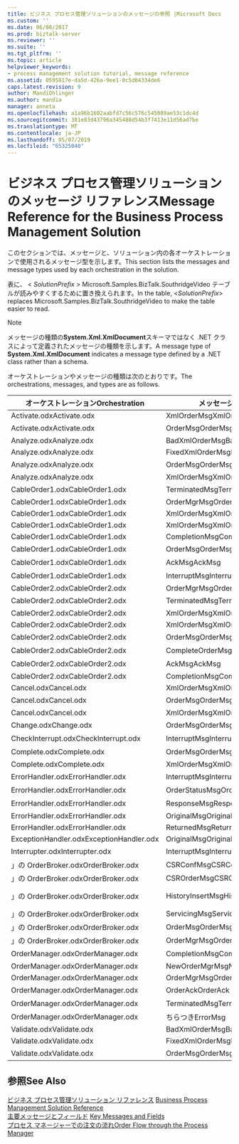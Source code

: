 ```yaml
---
title: ビジネス プロセス管理ソリューションのメッセージの参照 |Microsoft Docs
ms.custom: ''
ms.date: 06/08/2017
ms.prod: biztalk-server
ms.reviewer: ''
ms.suite: ''
ms.tgt_pltfrm: ''
ms.topic: article
helpviewer_keywords:
- process management solution tutorial, message reference
ms.assetid: 0595817e-da5d-426a-9ee1-0c5d04334de6
caps.latest.revision: 9
author: MandiOhlinger
ms.author: mandia
manager: anneta
ms.openlocfilehash: a1a96b1602aabfd7c56c576c545089ae53c1dc4d
ms.sourcegitcommit: 381e83d43796a345488d54b3f7413e11d56ad7be
ms.translationtype: MT
ms.contentlocale: ja-JP
ms.lasthandoff: 05/07/2019
ms.locfileid: "65325040"
---
```

# <a name="message-reference-for-the-business-process-management-solution"></a><span data-ttu-id="7dd0d-102">ビジネス プロセス管理ソリューションのメッセージ リファレンス</span><span class="sxs-lookup"><span data-stu-id="7dd0d-102">Message Reference for the Business Process Management Solution</span></span>
<span data-ttu-id="7dd0d-103">このセクションでは、メッセージと、ソリューション内の各オーケストレーションで使用されるメッセージ型を示します。</span><span class="sxs-lookup"><span data-stu-id="7dd0d-103">This section lists the messages and message types used by each orchestration in the solution.</span></span>  
  
 <span data-ttu-id="7dd0d-104">表に、 \< *SolutionPrefix* \> Microsoft.Samples.BizTalk.SouthridgeVideo テーブルが読みやすくするために置き換えられます。</span><span class="sxs-lookup"><span data-stu-id="7dd0d-104">In the table, \<*SolutionPrefix*\> replaces Microsoft.Samples.BizTalk.SouthridgeVideo to make the table easier to read.</span></span>  
  
> [!NOTE]
>  <span data-ttu-id="7dd0d-105">メッセージの種類の**System.Xml.XmlDocument**スキーマではなく .NET クラスによって定義されたメッセージの種類を示します。</span><span class="sxs-lookup"><span data-stu-id="7dd0d-105">A message type of **System.Xml.XmlDocument** indicates a message type defined by a .NET class rather than a schema.</span></span>  
  
 <span data-ttu-id="7dd0d-106">オーケストレーションやメッセージの種類は次のとおりです。</span><span class="sxs-lookup"><span data-stu-id="7dd0d-106">The orchestrations, messages, and types are as follows.</span></span>  
  
|<span data-ttu-id="7dd0d-107">オーケストレーション</span><span class="sxs-lookup"><span data-stu-id="7dd0d-107">Orchestration</span></span>|<span data-ttu-id="7dd0d-108">メッセージ</span><span class="sxs-lookup"><span data-stu-id="7dd0d-108">Message</span></span>|<span data-ttu-id="7dd0d-109">メッセージ型</span><span class="sxs-lookup"><span data-stu-id="7dd0d-109">Message Type</span></span>|  
|-------------------|-------------|------------------|  
|<span data-ttu-id="7dd0d-110">Activate.odx</span><span class="sxs-lookup"><span data-stu-id="7dd0d-110">Activate.odx</span></span>|<span data-ttu-id="7dd0d-111">XmlOrderMsg</span><span class="sxs-lookup"><span data-stu-id="7dd0d-111">XmlOrderMsg</span></span>|<span data-ttu-id="7dd0d-112">System.Xml.XmlDocument</span><span class="sxs-lookup"><span data-stu-id="7dd0d-112">System.Xml.XmlDocument</span></span>|  
|<span data-ttu-id="7dd0d-113">Activate.odx</span><span class="sxs-lookup"><span data-stu-id="7dd0d-113">Activate.odx</span></span>|<span data-ttu-id="7dd0d-114">OrderMsg</span><span class="sxs-lookup"><span data-stu-id="7dd0d-114">OrderMsg</span></span>|<span data-ttu-id="7dd0d-115">\<SolutionPrefix\>します。Schemas.OrderSchema</span><span class="sxs-lookup"><span data-stu-id="7dd0d-115">\<SolutionPrefix\>.Schemas.OrderSchema</span></span>|  
|<span data-ttu-id="7dd0d-116">Analyze.odx</span><span class="sxs-lookup"><span data-stu-id="7dd0d-116">Analyze.odx</span></span>|<span data-ttu-id="7dd0d-117">BadXmlOrderMsg</span><span class="sxs-lookup"><span data-stu-id="7dd0d-117">BadXmlOrderMsg</span></span>|<span data-ttu-id="7dd0d-118">System.Xml.XmlDocument</span><span class="sxs-lookup"><span data-stu-id="7dd0d-118">System.Xml.XmlDocument</span></span>|  
|<span data-ttu-id="7dd0d-119">Analyze.odx</span><span class="sxs-lookup"><span data-stu-id="7dd0d-119">Analyze.odx</span></span>|<span data-ttu-id="7dd0d-120">FixedXmlOrderMsg</span><span class="sxs-lookup"><span data-stu-id="7dd0d-120">FixedXmlOrderMsg</span></span>|<span data-ttu-id="7dd0d-121">System.Xml.XmlDocument</span><span class="sxs-lookup"><span data-stu-id="7dd0d-121">System.Xml.XmlDocument</span></span>|  
|<span data-ttu-id="7dd0d-122">Analyze.odx</span><span class="sxs-lookup"><span data-stu-id="7dd0d-122">Analyze.odx</span></span>|<span data-ttu-id="7dd0d-123">OrderMsg</span><span class="sxs-lookup"><span data-stu-id="7dd0d-123">OrderMsg</span></span>|<span data-ttu-id="7dd0d-124">\<SolutionPrefix\>します。Schemas.OrderSchema</span><span class="sxs-lookup"><span data-stu-id="7dd0d-124">\<SolutionPrefix\>.Schemas.OrderSchema</span></span>|  
|<span data-ttu-id="7dd0d-125">Analyze.odx</span><span class="sxs-lookup"><span data-stu-id="7dd0d-125">Analyze.odx</span></span>|<span data-ttu-id="7dd0d-126">XmlOrderMsg</span><span class="sxs-lookup"><span data-stu-id="7dd0d-126">XmlOrderMsg</span></span>|<span data-ttu-id="7dd0d-127">System.Xml.XmlDocument</span><span class="sxs-lookup"><span data-stu-id="7dd0d-127">System.Xml.XmlDocument</span></span>|  
|<span data-ttu-id="7dd0d-128">CableOrder1.odx</span><span class="sxs-lookup"><span data-stu-id="7dd0d-128">CableOrder1.odx</span></span>|<span data-ttu-id="7dd0d-129">TerminatedMsg</span><span class="sxs-lookup"><span data-stu-id="7dd0d-129">TerminatedMsg</span></span>|<span data-ttu-id="7dd0d-130">\<SolutionPrefix\>します。SchemaClasses.Terminated</span><span class="sxs-lookup"><span data-stu-id="7dd0d-130">\<SolutionPrefix\>.SchemaClasses.Terminated</span></span>|  
|<span data-ttu-id="7dd0d-131">CableOrder1.odx</span><span class="sxs-lookup"><span data-stu-id="7dd0d-131">CableOrder1.odx</span></span>|<span data-ttu-id="7dd0d-132">OrderMgrMsg</span><span class="sxs-lookup"><span data-stu-id="7dd0d-132">OrderMgrMsg</span></span>|<span data-ttu-id="7dd0d-133">\<SolutionPrefix\>.OrderManager.OrderMgrMsgType</span><span class="sxs-lookup"><span data-stu-id="7dd0d-133">\<SolutionPrefix\>.OrderManager.OrderMgrMsgType</span></span>|  
|<span data-ttu-id="7dd0d-134">CableOrder1.odx</span><span class="sxs-lookup"><span data-stu-id="7dd0d-134">CableOrder1.odx</span></span>|<span data-ttu-id="7dd0d-135">XmlOrderMsg</span><span class="sxs-lookup"><span data-stu-id="7dd0d-135">XmlOrderMsg</span></span>|<span data-ttu-id="7dd0d-136">System.Xml.XmlDocument</span><span class="sxs-lookup"><span data-stu-id="7dd0d-136">System.Xml.XmlDocument</span></span>|  
|<span data-ttu-id="7dd0d-137">CableOrder1.odx</span><span class="sxs-lookup"><span data-stu-id="7dd0d-137">CableOrder1.odx</span></span>|<span data-ttu-id="7dd0d-138">XmlOrderMsg</span><span class="sxs-lookup"><span data-stu-id="7dd0d-138">XmlOrderMsg</span></span>|<span data-ttu-id="7dd0d-139">System.Xml.XmlDocument</span><span class="sxs-lookup"><span data-stu-id="7dd0d-139">System.Xml.XmlDocument</span></span>|  
|<span data-ttu-id="7dd0d-140">CableOrder1.odx</span><span class="sxs-lookup"><span data-stu-id="7dd0d-140">CableOrder1.odx</span></span>|<span data-ttu-id="7dd0d-141">CompletionMsg</span><span class="sxs-lookup"><span data-stu-id="7dd0d-141">CompletionMsg</span></span>|<span data-ttu-id="7dd0d-142">\<SolutionPrefix\>.OrderManager.OrderMgrMsgType</span><span class="sxs-lookup"><span data-stu-id="7dd0d-142">\<SolutionPrefix\>.OrderManager.OrderMgrMsgType</span></span>|  
|<span data-ttu-id="7dd0d-143">CableOrder1.odx</span><span class="sxs-lookup"><span data-stu-id="7dd0d-143">CableOrder1.odx</span></span>|<span data-ttu-id="7dd0d-144">OrderMsg</span><span class="sxs-lookup"><span data-stu-id="7dd0d-144">OrderMsg</span></span>|<span data-ttu-id="7dd0d-145">\<SolutionPrefix\>します。Schemas.OrderSchema</span><span class="sxs-lookup"><span data-stu-id="7dd0d-145">\<SolutionPrefix\>.Schemas.OrderSchema</span></span>|  
|<span data-ttu-id="7dd0d-146">CableOrder1.odx</span><span class="sxs-lookup"><span data-stu-id="7dd0d-146">CableOrder1.odx</span></span>|<span data-ttu-id="7dd0d-147">AckMsg</span><span class="sxs-lookup"><span data-stu-id="7dd0d-147">AckMsg</span></span>|<span data-ttu-id="7dd0d-148">\<SolutionPrefix\>します。SchemaClasses.OrderAck</span><span class="sxs-lookup"><span data-stu-id="7dd0d-148">\<SolutionPrefix\>.SchemaClasses.OrderAck</span></span>|  
|<span data-ttu-id="7dd0d-149">CableOrder1.odx</span><span class="sxs-lookup"><span data-stu-id="7dd0d-149">CableOrder1.odx</span></span>|<span data-ttu-id="7dd0d-150">InterruptMsg</span><span class="sxs-lookup"><span data-stu-id="7dd0d-150">InterruptMsg</span></span>|<span data-ttu-id="7dd0d-151">\<SolutionPrefix\>します。SchemaClasses.Interrupt</span><span class="sxs-lookup"><span data-stu-id="7dd0d-151">\<SolutionPrefix\>.SchemaClasses.Interrupt</span></span>|  
|<span data-ttu-id="7dd0d-152">CableOrder2.odx</span><span class="sxs-lookup"><span data-stu-id="7dd0d-152">CableOrder2.odx</span></span>|<span data-ttu-id="7dd0d-153">OrderMgrMsg</span><span class="sxs-lookup"><span data-stu-id="7dd0d-153">OrderMgrMsg</span></span>|<span data-ttu-id="7dd0d-154">\<SolutionPrefix\>.OrderManager.OrderMgrMsgType</span><span class="sxs-lookup"><span data-stu-id="7dd0d-154">\<SolutionPrefix\>.OrderManager.OrderMgrMsgType</span></span>|  
|<span data-ttu-id="7dd0d-155">CableOrder2.odx</span><span class="sxs-lookup"><span data-stu-id="7dd0d-155">CableOrder2.odx</span></span>|<span data-ttu-id="7dd0d-156">TerminatedMsg</span><span class="sxs-lookup"><span data-stu-id="7dd0d-156">TerminatedMsg</span></span>|<span data-ttu-id="7dd0d-157">\<SolutionPrefix\>します。SchemaClasses.Terminated</span><span class="sxs-lookup"><span data-stu-id="7dd0d-157">\<SolutionPrefix\>.SchemaClasses.Terminated</span></span>|  
|<span data-ttu-id="7dd0d-158">CableOrder2.odx</span><span class="sxs-lookup"><span data-stu-id="7dd0d-158">CableOrder2.odx</span></span>|<span data-ttu-id="7dd0d-159">XmlOrderMsg</span><span class="sxs-lookup"><span data-stu-id="7dd0d-159">XmlOrderMsg</span></span>|<span data-ttu-id="7dd0d-160">System.Xml.XmlDocument</span><span class="sxs-lookup"><span data-stu-id="7dd0d-160">System.Xml.XmlDocument</span></span>|  
|<span data-ttu-id="7dd0d-161">CableOrder2.odx</span><span class="sxs-lookup"><span data-stu-id="7dd0d-161">CableOrder2.odx</span></span>|<span data-ttu-id="7dd0d-162">XmlOrderMsg</span><span class="sxs-lookup"><span data-stu-id="7dd0d-162">XmlOrderMsg</span></span>|<span data-ttu-id="7dd0d-163">System.Xml.XmlDocument</span><span class="sxs-lookup"><span data-stu-id="7dd0d-163">System.Xml.XmlDocument</span></span>|  
|<span data-ttu-id="7dd0d-164">CableOrder2.odx</span><span class="sxs-lookup"><span data-stu-id="7dd0d-164">CableOrder2.odx</span></span>|<span data-ttu-id="7dd0d-165">OrderMsg</span><span class="sxs-lookup"><span data-stu-id="7dd0d-165">OrderMsg</span></span>|<span data-ttu-id="7dd0d-166">\<SolutionPrefix\>します。Schemas.OrderSchema</span><span class="sxs-lookup"><span data-stu-id="7dd0d-166">\<SolutionPrefix\>.Schemas.OrderSchema</span></span>|  
|<span data-ttu-id="7dd0d-167">CableOrder2.odx</span><span class="sxs-lookup"><span data-stu-id="7dd0d-167">CableOrder2.odx</span></span>|<span data-ttu-id="7dd0d-168">CompleteOrderMsg</span><span class="sxs-lookup"><span data-stu-id="7dd0d-168">CompleteOrderMsg</span></span>|<span data-ttu-id="7dd0d-169">\<SolutionPrefix\>します。Schemas.OrderSchema</span><span class="sxs-lookup"><span data-stu-id="7dd0d-169">\<SolutionPrefix\>.Schemas.OrderSchema</span></span>|  
|<span data-ttu-id="7dd0d-170">CableOrder2.odx</span><span class="sxs-lookup"><span data-stu-id="7dd0d-170">CableOrder2.odx</span></span>|<span data-ttu-id="7dd0d-171">AckMsg</span><span class="sxs-lookup"><span data-stu-id="7dd0d-171">AckMsg</span></span>|<span data-ttu-id="7dd0d-172">\<SolutionPrefix\>します。SchemaClasses.OrderAck</span><span class="sxs-lookup"><span data-stu-id="7dd0d-172">\<SolutionPrefix\>.SchemaClasses.OrderAck</span></span>|  
|<span data-ttu-id="7dd0d-173">CableOrder2.odx</span><span class="sxs-lookup"><span data-stu-id="7dd0d-173">CableOrder2.odx</span></span>|<span data-ttu-id="7dd0d-174">CompletionMsg</span><span class="sxs-lookup"><span data-stu-id="7dd0d-174">CompletionMsg</span></span>|<span data-ttu-id="7dd0d-175">\<SolutionPrefix\>.OrderManager.OrderMgrMsgType</span><span class="sxs-lookup"><span data-stu-id="7dd0d-175">\<SolutionPrefix\>.OrderManager.OrderMgrMsgType</span></span>|  
|<span data-ttu-id="7dd0d-176">Cancel.odx</span><span class="sxs-lookup"><span data-stu-id="7dd0d-176">Cancel.odx</span></span>|<span data-ttu-id="7dd0d-177">XmlOrderMsg</span><span class="sxs-lookup"><span data-stu-id="7dd0d-177">XmlOrderMsg</span></span>|<span data-ttu-id="7dd0d-178">System.Xml.XmlDocument</span><span class="sxs-lookup"><span data-stu-id="7dd0d-178">System.Xml.XmlDocument</span></span>|  
|<span data-ttu-id="7dd0d-179">Cancel.odx</span><span class="sxs-lookup"><span data-stu-id="7dd0d-179">Cancel.odx</span></span>|<span data-ttu-id="7dd0d-180">OrderMsg</span><span class="sxs-lookup"><span data-stu-id="7dd0d-180">OrderMsg</span></span>|<span data-ttu-id="7dd0d-181">\<SolutionPrefix\>します。Schemas.OrderSchema</span><span class="sxs-lookup"><span data-stu-id="7dd0d-181">\<SolutionPrefix\>.Schemas.OrderSchema</span></span>|  
|<span data-ttu-id="7dd0d-182">Cancel.odx</span><span class="sxs-lookup"><span data-stu-id="7dd0d-182">Cancel.odx</span></span>|<span data-ttu-id="7dd0d-183">XmlOrderMsg</span><span class="sxs-lookup"><span data-stu-id="7dd0d-183">XmlOrderMsg</span></span>|<span data-ttu-id="7dd0d-184">System.Xml.XmlDocument</span><span class="sxs-lookup"><span data-stu-id="7dd0d-184">System.Xml.XmlDocument</span></span>|  
|<span data-ttu-id="7dd0d-185">Change.odx</span><span class="sxs-lookup"><span data-stu-id="7dd0d-185">Change.odx</span></span>|<span data-ttu-id="7dd0d-186">OrderMsg</span><span class="sxs-lookup"><span data-stu-id="7dd0d-186">OrderMsg</span></span>|<span data-ttu-id="7dd0d-187">\<SolutionPrefix\>します。Schemas.OrderSchema</span><span class="sxs-lookup"><span data-stu-id="7dd0d-187">\<SolutionPrefix\>.Schemas.OrderSchema</span></span>|  
|<span data-ttu-id="7dd0d-188">CheckInterrupt.odx</span><span class="sxs-lookup"><span data-stu-id="7dd0d-188">CheckInterrupt.odx</span></span>|<span data-ttu-id="7dd0d-189">InterruptMsg</span><span class="sxs-lookup"><span data-stu-id="7dd0d-189">InterruptMsg</span></span>|<span data-ttu-id="7dd0d-190">\<SolutionPrefix\>します。SchemaClasses.Interrupt</span><span class="sxs-lookup"><span data-stu-id="7dd0d-190">\<SolutionPrefix\>.SchemaClasses.Interrupt</span></span>|  
|<span data-ttu-id="7dd0d-191">Complete.odx</span><span class="sxs-lookup"><span data-stu-id="7dd0d-191">Complete.odx</span></span>|<span data-ttu-id="7dd0d-192">OrderMsg</span><span class="sxs-lookup"><span data-stu-id="7dd0d-192">OrderMsg</span></span>|<span data-ttu-id="7dd0d-193">\<SolutionPrefix\>します。Schemas.OrderSchema</span><span class="sxs-lookup"><span data-stu-id="7dd0d-193">\<SolutionPrefix\>.Schemas.OrderSchema</span></span>|  
|<span data-ttu-id="7dd0d-194">Complete.odx</span><span class="sxs-lookup"><span data-stu-id="7dd0d-194">Complete.odx</span></span>|<span data-ttu-id="7dd0d-195">XmlOrderMsg</span><span class="sxs-lookup"><span data-stu-id="7dd0d-195">XmlOrderMsg</span></span>|<span data-ttu-id="7dd0d-196">System.Xml.XmlDocument</span><span class="sxs-lookup"><span data-stu-id="7dd0d-196">System.Xml.XmlDocument</span></span>|  
|<span data-ttu-id="7dd0d-197">ErrorHandler.odx</span><span class="sxs-lookup"><span data-stu-id="7dd0d-197">ErrorHandler.odx</span></span>|<span data-ttu-id="7dd0d-198">InterruptMsg</span><span class="sxs-lookup"><span data-stu-id="7dd0d-198">InterruptMsg</span></span>|<span data-ttu-id="7dd0d-199">\<SolutionPrefix\>します。SchemaClasses.Interrupt</span><span class="sxs-lookup"><span data-stu-id="7dd0d-199">\<SolutionPrefix\>.SchemaClasses.Interrupt</span></span>|  
|<span data-ttu-id="7dd0d-200">ErrorHandler.odx</span><span class="sxs-lookup"><span data-stu-id="7dd0d-200">ErrorHandler.odx</span></span>|<span data-ttu-id="7dd0d-201">OrderStatusMsg</span><span class="sxs-lookup"><span data-stu-id="7dd0d-201">OrderStatusMsg</span></span>|<span data-ttu-id="7dd0d-202">\<SolutionPrefix\>します。SchemaClasses.OrderStatus</span><span class="sxs-lookup"><span data-stu-id="7dd0d-202">\<SolutionPrefix\>.SchemaClasses.OrderStatus</span></span>|  
|<span data-ttu-id="7dd0d-203">ErrorHandler.odx</span><span class="sxs-lookup"><span data-stu-id="7dd0d-203">ErrorHandler.odx</span></span>|<span data-ttu-id="7dd0d-204">ResponseMsg</span><span class="sxs-lookup"><span data-stu-id="7dd0d-204">ResponseMsg</span></span>|<span data-ttu-id="7dd0d-205">\<SolutionPrefix\>します。SchemaClasses.OrderStatus</span><span class="sxs-lookup"><span data-stu-id="7dd0d-205">\<SolutionPrefix\>.SchemaClasses.OrderStatus</span></span>|  
|<span data-ttu-id="7dd0d-206">ErrorHandler.odx</span><span class="sxs-lookup"><span data-stu-id="7dd0d-206">ErrorHandler.odx</span></span>|<span data-ttu-id="7dd0d-207">OriginalMsg</span><span class="sxs-lookup"><span data-stu-id="7dd0d-207">OriginalMsg</span></span>|<span data-ttu-id="7dd0d-208">System.Xml.XmlDocument</span><span class="sxs-lookup"><span data-stu-id="7dd0d-208">System.Xml.XmlDocument</span></span>|  
|<span data-ttu-id="7dd0d-209">ErrorHandler.odx</span><span class="sxs-lookup"><span data-stu-id="7dd0d-209">ErrorHandler.odx</span></span>|<span data-ttu-id="7dd0d-210">ReturnedMsg</span><span class="sxs-lookup"><span data-stu-id="7dd0d-210">ReturnedMsg</span></span>|<span data-ttu-id="7dd0d-211">System.Xml.XmlDocument</span><span class="sxs-lookup"><span data-stu-id="7dd0d-211">System.Xml.XmlDocument</span></span>|  
|<span data-ttu-id="7dd0d-212">ExceptionHandler.odx</span><span class="sxs-lookup"><span data-stu-id="7dd0d-212">ExceptionHandler.odx</span></span>|<span data-ttu-id="7dd0d-213">OriginalMsg</span><span class="sxs-lookup"><span data-stu-id="7dd0d-213">OriginalMsg</span></span>|<span data-ttu-id="7dd0d-214">System.Xml.XmlDocument</span><span class="sxs-lookup"><span data-stu-id="7dd0d-214">System.Xml.XmlDocument</span></span>|  
|<span data-ttu-id="7dd0d-215">Interrupter.odx</span><span class="sxs-lookup"><span data-stu-id="7dd0d-215">Interrupter.odx</span></span>|<span data-ttu-id="7dd0d-216">InterruptMsg</span><span class="sxs-lookup"><span data-stu-id="7dd0d-216">InterruptMsg</span></span>|<span data-ttu-id="7dd0d-217">\<SolutionPrefix\>します。SchemaClasses.Interrupt</span><span class="sxs-lookup"><span data-stu-id="7dd0d-217">\<SolutionPrefix\>.SchemaClasses.Interrupt</span></span>|  
|<span data-ttu-id="7dd0d-218">」の OrderBroker.odx</span><span class="sxs-lookup"><span data-stu-id="7dd0d-218">OrderBroker.odx</span></span>|<span data-ttu-id="7dd0d-219">CSRConfMsg</span><span class="sxs-lookup"><span data-stu-id="7dd0d-219">CSRConfMsg</span></span>|<span data-ttu-id="7dd0d-220">\<SolutionPrefix\>.OrderBrokerSchemas.CSR_OrderRequestSchema</span><span class="sxs-lookup"><span data-stu-id="7dd0d-220">\<SolutionPrefix\>.OrderBrokerSchemas.CSR_OrderRequestSchema</span></span>|  
|<span data-ttu-id="7dd0d-221">」の OrderBroker.odx</span><span class="sxs-lookup"><span data-stu-id="7dd0d-221">OrderBroker.odx</span></span>|<span data-ttu-id="7dd0d-222">CSROrderMsg</span><span class="sxs-lookup"><span data-stu-id="7dd0d-222">CSROrderMsg</span></span>|<span data-ttu-id="7dd0d-223">\<SolutionPrefix\>.OrderBrokerSchemas.CSR_OrderRequestSchema</span><span class="sxs-lookup"><span data-stu-id="7dd0d-223">\<SolutionPrefix\>.OrderBrokerSchemas.CSR_OrderRequestSchema</span></span>|  
|<span data-ttu-id="7dd0d-224">」の OrderBroker.odx</span><span class="sxs-lookup"><span data-stu-id="7dd0d-224">OrderBroker.odx</span></span>|<span data-ttu-id="7dd0d-225">HistoryInsertMsg</span><span class="sxs-lookup"><span data-stu-id="7dd0d-225">HistoryInsertMsg</span></span>|<span data-ttu-id="7dd0d-226">\<SolutionPrefix\>します。OrderBrokerSchemas.SQLHistoryInsertSchema.HistoryInsert</span><span class="sxs-lookup"><span data-stu-id="7dd0d-226">\<SolutionPrefix\>.OrderBrokerSchemas.SQLHistoryInsertSchema.HistoryInsert</span></span>|  
|<span data-ttu-id="7dd0d-227">」の OrderBroker.odx</span><span class="sxs-lookup"><span data-stu-id="7dd0d-227">OrderBroker.odx</span></span>|<span data-ttu-id="7dd0d-228">ServicingMsg</span><span class="sxs-lookup"><span data-stu-id="7dd0d-228">ServicingMsg</span></span>|<span data-ttu-id="7dd0d-229">\<SolutionPrefix\>.OrderBrokerSchemas.Servicing_OrderRequestSchema</span><span class="sxs-lookup"><span data-stu-id="7dd0d-229">\<SolutionPrefix\>.OrderBrokerSchemas.Servicing_OrderRequestSchema</span></span>|  
|<span data-ttu-id="7dd0d-230">」の OrderBroker.odx</span><span class="sxs-lookup"><span data-stu-id="7dd0d-230">OrderBroker.odx</span></span>|<span data-ttu-id="7dd0d-231">OrderMsg</span><span class="sxs-lookup"><span data-stu-id="7dd0d-231">OrderMsg</span></span>|<span data-ttu-id="7dd0d-232">\<SolutionPrefix\>します。Schemas.OrderSchema</span><span class="sxs-lookup"><span data-stu-id="7dd0d-232">\<SolutionPrefix\>.Schemas.OrderSchema</span></span>|  
|<span data-ttu-id="7dd0d-233">」の OrderBroker.odx</span><span class="sxs-lookup"><span data-stu-id="7dd0d-233">OrderBroker.odx</span></span>|<span data-ttu-id="7dd0d-234">OrderMgrMsg</span><span class="sxs-lookup"><span data-stu-id="7dd0d-234">OrderMgrMsg</span></span>|<span data-ttu-id="7dd0d-235">\<SolutionPrefix\>.OrderBroker.OrderMgrMPMsg</span><span class="sxs-lookup"><span data-stu-id="7dd0d-235">\<SolutionPrefix\>.OrderBroker.OrderMgrMPMsg</span></span>|  
|<span data-ttu-id="7dd0d-236">OrderManager.odx</span><span class="sxs-lookup"><span data-stu-id="7dd0d-236">OrderManager.odx</span></span>|<span data-ttu-id="7dd0d-237">CompletionMsg</span><span class="sxs-lookup"><span data-stu-id="7dd0d-237">CompletionMsg</span></span>|<span data-ttu-id="7dd0d-238">\<SolutionPrefix\>します。SchemaClasses.OrderStatus</span><span class="sxs-lookup"><span data-stu-id="7dd0d-238">\<SolutionPrefix\>.SchemaClasses.OrderStatus</span></span>|  
|<span data-ttu-id="7dd0d-239">OrderManager.odx</span><span class="sxs-lookup"><span data-stu-id="7dd0d-239">OrderManager.odx</span></span>|<span data-ttu-id="7dd0d-240">NewOrderMgrMsg</span><span class="sxs-lookup"><span data-stu-id="7dd0d-240">NewOrderMgrMsg</span></span>|<span data-ttu-id="7dd0d-241">\<SolutionPrefix\>.OrderManager.OrderMgrMsgType</span><span class="sxs-lookup"><span data-stu-id="7dd0d-241">\<SolutionPrefix\>.OrderManager.OrderMgrMsgType</span></span>|  
|<span data-ttu-id="7dd0d-242">OrderManager.odx</span><span class="sxs-lookup"><span data-stu-id="7dd0d-242">OrderManager.odx</span></span>|<span data-ttu-id="7dd0d-243">OrderMgrMsg</span><span class="sxs-lookup"><span data-stu-id="7dd0d-243">OrderMgrMsg</span></span>|<span data-ttu-id="7dd0d-244">\<SolutionPrefix\>.OrderManager.OrderMgrMsgType</span><span class="sxs-lookup"><span data-stu-id="7dd0d-244">\<SolutionPrefix\>.OrderManager.OrderMgrMsgType</span></span>|  
|<span data-ttu-id="7dd0d-245">OrderManager.odx</span><span class="sxs-lookup"><span data-stu-id="7dd0d-245">OrderManager.odx</span></span>|<span data-ttu-id="7dd0d-246">OrderAck</span><span class="sxs-lookup"><span data-stu-id="7dd0d-246">OrderAck</span></span>|<span data-ttu-id="7dd0d-247">\<SolutionPrefix\>します。SchemaClasses.OrderAck</span><span class="sxs-lookup"><span data-stu-id="7dd0d-247">\<SolutionPrefix\>.SchemaClasses.OrderAck</span></span>|  
|<span data-ttu-id="7dd0d-248">OrderManager.odx</span><span class="sxs-lookup"><span data-stu-id="7dd0d-248">OrderManager.odx</span></span>|<span data-ttu-id="7dd0d-249">TerminatedMsg</span><span class="sxs-lookup"><span data-stu-id="7dd0d-249">TerminatedMsg</span></span>|<span data-ttu-id="7dd0d-250">\<SolutionPrefix\>します。SchemaClasses.Terminated</span><span class="sxs-lookup"><span data-stu-id="7dd0d-250">\<SolutionPrefix\>.SchemaClasses.Terminated</span></span>|  
|<span data-ttu-id="7dd0d-251">OrderManager.odx</span><span class="sxs-lookup"><span data-stu-id="7dd0d-251">OrderManager.odx</span></span>|<span data-ttu-id="7dd0d-252">ちらつき</span><span class="sxs-lookup"><span data-stu-id="7dd0d-252">ErrorMsg</span></span>|<span data-ttu-id="7dd0d-253">\<SolutionPrefix\>.OrderManager.OrderMgrMsgType</span><span class="sxs-lookup"><span data-stu-id="7dd0d-253">\<SolutionPrefix\>.OrderManager.OrderMgrMsgType</span></span>|  
|<span data-ttu-id="7dd0d-254">Validate.odx</span><span class="sxs-lookup"><span data-stu-id="7dd0d-254">Validate.odx</span></span>|<span data-ttu-id="7dd0d-255">BadXmlOrderMsg</span><span class="sxs-lookup"><span data-stu-id="7dd0d-255">BadXmlOrderMsg</span></span>|<span data-ttu-id="7dd0d-256">System.Xml.XmlDocument</span><span class="sxs-lookup"><span data-stu-id="7dd0d-256">System.Xml.XmlDocument</span></span>|  
|<span data-ttu-id="7dd0d-257">Validate.odx</span><span class="sxs-lookup"><span data-stu-id="7dd0d-257">Validate.odx</span></span>|<span data-ttu-id="7dd0d-258">FixedXmlOrderMsg</span><span class="sxs-lookup"><span data-stu-id="7dd0d-258">FixedXmlOrderMsg</span></span>|<span data-ttu-id="7dd0d-259">System.Xml.XmlDocument</span><span class="sxs-lookup"><span data-stu-id="7dd0d-259">System.Xml.XmlDocument</span></span>|  
|<span data-ttu-id="7dd0d-260">Validate.odx</span><span class="sxs-lookup"><span data-stu-id="7dd0d-260">Validate.odx</span></span>|<span data-ttu-id="7dd0d-261">OrderMsg</span><span class="sxs-lookup"><span data-stu-id="7dd0d-261">OrderMsg</span></span>|<span data-ttu-id="7dd0d-262">\<SolutionPrefix\>します。Schemas.OrderSchema</span><span class="sxs-lookup"><span data-stu-id="7dd0d-262">\<SolutionPrefix\>.Schemas.OrderSchema</span></span>|  
  
## <a name="see-also"></a><span data-ttu-id="7dd0d-263">参照</span><span class="sxs-lookup"><span data-stu-id="7dd0d-263">See Also</span></span>  
 <span data-ttu-id="7dd0d-264">[ビジネス プロセス管理ソリューション リファレンス](../core/business-process-management-solution-reference.md) </span><span class="sxs-lookup"><span data-stu-id="7dd0d-264">[Business Process Management Solution Reference](../core/business-process-management-solution-reference.md) </span></span>  
 <span data-ttu-id="7dd0d-265">[主要メッセージとフィールド](../core/key-messages-and-fields.md) </span><span class="sxs-lookup"><span data-stu-id="7dd0d-265">[Key Messages and Fields](../core/key-messages-and-fields.md) </span></span>  
 [<span data-ttu-id="7dd0d-266">プロセス マネージャーでの注文の流れ</span><span class="sxs-lookup"><span data-stu-id="7dd0d-266">Order Flow through the Process Manager</span></span>](../core/order-flow-through-the-process-manager.md)